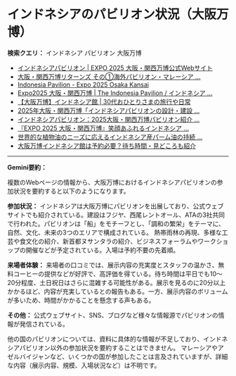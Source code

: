 # インドネシアのパビリオン状況（大阪万博）

**検索クエリ：** インドネシア パビリオン 大阪万博

- [インドネシアパビリオン | EXPO 2025 大阪・関西万博公式Webサイト](https://www.expo2025.or.jp/official-participant/indonesia/)
- [大阪・関西万博リターンズ その①海外パビリオン・マレーシア ...](https://ameblo.jp/mamehana0705/entry-12897501153.html)
- [Indonesia Pavilion - Expo 2025 Osaka Kansai](https://expo2025indonesia.id/)
- [Expo2025 大阪・関西万博 | The Indonesia Pavilion / インドネシア ...](https://www.instagram.com/p/C6s6GRiu_ZW/)
- [【大阪万博】インドネシア館 | 30代おひとりさまの旅行や日常](https://ameblo.jp/yrk0327/entry-12902904410.html)
- [2025年大阪・関西万博「インドネシアパビリオンの設計・建設 ...](https://www.fujiya-net.co.jp/news/20240501)
- [インドネシアパビリオン：2025大阪・関西万博パビリオン紹介 ...](https://www.nippon.com/ja/guide-to-japan/expo2025021/)
- [『EXPO 2025 大阪・関西万博』笑顔あふれるインドネシア ...](https://note.com/yamada_tourist/n/n27bea8822b97)
- [世界的な植物油のニーズに応えるインドネシア産パーム油の持続 ...](https://theme-weeks.expo2025.or.jp/program/detail/6736f12e30e34.html)
- [大阪万博インドネシア館は予約必要？待ち時間・見どころも紹介](https://kobe-yurikago.com/expo2025-indonesia/)


---

**Gemini要約：**

複数のWebページの情報から、大阪万博におけるインドネシアパビリオンの参加状況を要約すると以下のようになります。

**参加状況：** インドネシアは大阪万博にパビリオンを出展しており、公式ウェブサイトでも紹介されている。建設はフジヤ、西尾レントオール、ATAの3社共同で行われた。パビリオンは「船」をモチーフとし、「調和の繁栄」をテーマに、自然、文化、未来の3つのエリアで構成されている。  熱帯雨林の再現、多様な工芸や食文化の紹介、新首都ヌサンタラの紹介、ビジネスフォーラムやワークショップの開催などが予定されている。入場は予約不要の先着順。

**来場者体験：**  来場者の口コミでは、展示内容の充実度とスタッフの温かさ、無料コーヒーの提供などが好評で、高評価を得ている。待ち時間は平日でも10～20分程度、土日祝日はさらに混雑する可能性がある。展示を見るのに20分以上かかるほど、内容が充実しているとの報告もある。一方、展示内容のボリュームが多いため、時間がかかることを懸念する声もある。


**その他：**  公式ウェブサイト、SNS、ブログなど様々な情報源でパビリオンの情報が発信されている。


他の国のパビリオンについては、資料に具体的な情報が不足しており、インドネシアパビリオン以外の参加状況を要約することはできません。  マレーシアやアゼルバイジャンなど、いくつかの国が参加したことは言及されていますが、詳細な内容（展示内容、規模、入場状況など）は不明です。

